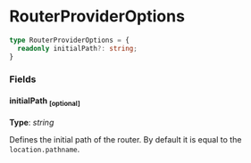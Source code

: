 # RouterProviderOptions

```typescript
type RouterProviderOptions = {
  readonly initialPath?: string;
}
```

### Fields

#### initialPath <sub>[optional]</sub>
**Type**: _string_

Defines the initial path of the router. By default it is equal to the
`location.pathname`.
